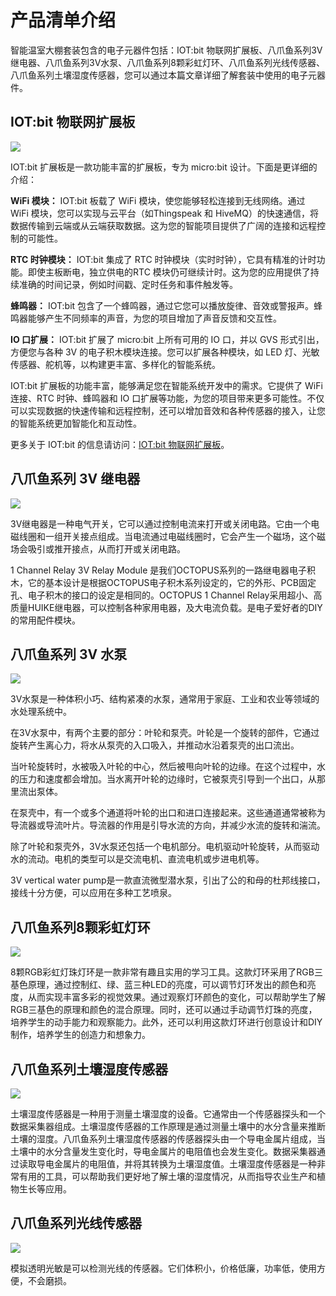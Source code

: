 ﻿---
sidebar_position: 2
sidebar_label: 产品清单介绍
---



# 产品清单介绍

智能温室大棚套装包含的电子元器件包括：IOT:bit 物联网扩展板、八爪鱼系列3V继电器、八爪鱼系列3V水泵、八爪鱼系列8颗彩虹灯环、八爪鱼系列光线传感器、八爪鱼系列土壤湿度传感器，您可以通过本篇文章详细了解套装中使用的电子元器件。

## IOT:bit 物联网扩展板

![](https://wiki-media-ef.oss-cn-hongkong.aliyuncs.com/docs/microbit/wisdom-life/microbit-smart-greenhouse-kit/images/microbit-greenhouse-hardware-introduction-02.png)

IOT:bit 扩展板是一款功能丰富的扩展板，专为 micro:bit 设计。下面是更详细的介绍：

**WiFi 模块：**
IOT:bit 板载了 WiFi 模块，使您能够轻松连接到无线网络。通过 WiFi 模块，您可以实现与云平台（如Thingspeak 和 HiveMQ）的快速通信，将数据传输到云端或从云端获取数据。这为您的智能项目提供了广阔的连接和远程控制的可能性。

**RTC 时钟模块：**
IOT:bit 集成了 RTC 时钟模块（实时时钟），它具有精准的计时功能。即使主板断电，独立供电的RTC 模块仍可继续计时。这为您的应用提供了持续准确的时间记录，例如时间戳、定时任务和事件触发等。

**蜂鸣器：**
IOT:bit 包含了一个蜂鸣器，通过它您可以播放旋律、音效或警报声。蜂鸣器能够产生不同频率的声音，为您的项目增加了声音反馈和交互性。

**IO 口扩展：**
IOT:bit 扩展了 micro:bit 上所有可用的 IO 口，并以 GVS 形式引出，方便您与各种 3V 的电子积木模块连接。您可以扩展各种模块，如 LED 灯、光敏传感器、舵机等，以构建更丰富、多样化的智能系统。

IOT:bit 扩展板的功能丰富，能够满足您在智能系统开发中的需求。它提供了 WiFi 连接、RTC 时钟、蜂鸣器和 IO 口扩展等功能，为您的项目带来更多可能性。不仅可以实现数据的快速传输和远程控制，还可以增加音效和各种传感器的接入，让您的智能系统更加智能化和互动性。

更多关于 IOT:bit 的信息请访问：[IOT:bit 物联网扩展板](http://wiki.elecfreaks.com/en/microbit/expansion-board/iot-bit/)。

## 八爪鱼系列 3V 继电器

![](https://wiki-media-ef.oss-cn-hongkong.aliyuncs.com/docs/microbit/wisdom-life/microbit-smart-greenhouse-kit/images/microbit-greenhouse-hardware-introduction-03.png)

3V继电器是一种电气开关，它可以通过控制电流来打开或关闭电路。它由一个电磁线圈和一组开关接点组成。当电流通过电磁线圈时，它会产生一个磁场，这个磁场会吸引或推开接点，从而打开或关闭电路。

1 Channel Relay 3V Relay Module 是我们OCTOPUS系列的一路继电器电子积木，它的基本设计是根据OCTOPUS电子积木系列设定的，它的外形、PCB固定孔、电子积木的接口的设定是相同的。OCTOPUS 1 Channel Relay采用超小、高质量HUIKE继电器，可以控制各种家用电器，及大电流负载。是电子爱好者的DIY的常用配件模块。

## 八爪鱼系列 3V 水泵

![](https://wiki-media-ef.oss-cn-hongkong.aliyuncs.com/docs/microbit/wisdom-life/microbit-smart-greenhouse-kit/images/microbit-greenhouse-hardware-introduction-04.png)

3V水泵是一种体积小巧、结构紧凑的水泵，通常用于家庭、工业和农业等领域的水处理系统中。

在3V水泵中，有两个主要的部分：叶轮和泵壳。叶轮是一个旋转的部件，它通过旋转产生离心力，将水从泵壳的入口吸入，并推动水沿着泵壳的出口流出。

当叶轮旋转时，水被吸入叶轮的中心，然后被甩向叶轮的边缘。在这个过程中，水的压力和速度都会增加。当水离开叶轮的边缘时，它被泵壳引导到一个出口，从那里流出泵体。

在泵壳中，有一个或多个通道将叶轮的出口和进口连接起来。这些通道通常被称为导流器或导流叶片。导流器的作用是引导水流的方向，并减少水流的旋转和湍流。

除了叶轮和泵壳外，3V水泵还包括一个电机部分。电机驱动叶轮旋转，从而驱动水的流动。电机的类型可以是交流电机、直流电机或步进电机等。

3V vertical water pump是一款直流微型潜水泵，引出了公的和母的杜邦线接口，接线十分方便，可以应用在多种工艺喷泉。



## 八爪鱼系列8颗彩虹灯环

![](https://wiki-media-ef.oss-cn-hongkong.aliyuncs.com/docs/microbit/wisdom-life/microbit-smart-greenhouse-kit/images/microbit-greenhouse-hardware-introduction-05.png)

8颗RGB彩虹灯珠灯环是一款非常有趣且实用的学习工具。这款灯环采用了RGB三基色原理，通过控制红、绿、蓝三种LED的亮度，可以调节灯环发出的颜色和亮度，从而实现丰富多彩的视觉效果。通过观察灯环颜色的变化，可以帮助学生了解RGB三基色的原理和颜色的混合原理。同时，还可以通过手动调节灯珠的亮度，培养学生的动手能力和观察能力。此外，还可以利用这款灯环进行创意设计和DIY制作，培养学生的创造力和想象力。

## 八爪鱼系列土壤湿度传感器

![](https://wiki-media-ef.oss-cn-hongkong.aliyuncs.com/docs/microbit/wisdom-life/microbit-smart-greenhouse-kit/images/microbit-greenhouse-hardware-introduction-06.png)

土壤湿度传感器是一种用于测量土壤湿度的设备。它通常由一个传感器探头和一个数据采集器组成。土壤湿度传感器的工作原理是通过测量土壤中的水分含量来推断土壤的湿度。八爪鱼系列土壤湿度传感器的传感器探头由一个导电金属片组成，当土壤中的水分含量发生变化时，导电金属片的电阻值也会发生变化。数据采集器通过读取导电金属片的电阻值，并将其转换为土壤湿度值。土壤湿度传感器是一种非常有用的工具，可以帮助我们更好地了解土壤的湿度情况，从而指导农业生产和植物生长等应用。

## 八爪鱼系列光线传感器

![](https://wiki-media-ef.oss-cn-hongkong.aliyuncs.com/docs/microbit/wisdom-life/microbit-smart-greenhouse-kit/images/microbit-greenhouse-hardware-introduction-070.png)

模拟透明光敏是可以检测光线的传感器。它们体积小，价格低廉，功率低，使用方便，不会磨损。
